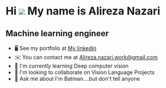 Hi ![](https://user-images.githubusercontent.com/18350557/176309783-0785949b-9127-417c-8b55-ab5a4333674e.gif) My name is Alireza Nazari
=======================================================================================================================================

Machine learning engineer
-------------------------

* 🖥️  See my portfolio at [My linkedin](http://www.linkedin.com/in/alireza-nazari-work/)
* ✉️  You can contact me at [Alireza.nazari.work@gmail.com](mailto:Alireza.nazari.work@gmail.com)
* 🧠  I'm currently learning Deep computer vision
* 👥  I'm looking to collaborate on Vision Language Projects
* 💬  Ask me about I'm Batman....but don't tell anyone
